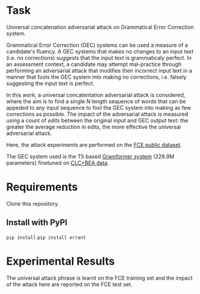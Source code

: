 # Task
Universal concatenation adversarial attack on Grammatical Error Correction system.

Grammatical Error Correction (GEC) systems can be used a measure of a candidate's fluency. A GEC systems that makes no changes to an input text (i.e. no corrections) suggests that the input text is grammaticaly perfect. In an assessment context, a candidate may attempt mal-practice through performing an adversarial attack that modifies their incorrect input text in a manner that fools the GEC system into making no corrections, i.e. falsely suggesting the input text is perfect.

In this work, a universal concatentation adversarial attack is considered, where the aim is to find a single _N_ length sequence of words that can be appeded to any input sequence to fool the GEC system into making as few corrections as possible. The impact of the adversarial attack is measured using a count of _edits_ between the original input and GEC output text: the greater the average reduction in edits, the more effective the universal adversarial attack.

Here, the attack experiments are performed on the [FCE public dataset](https://ilexir.co.uk/datasets/index.html).

The GEC system used is the T5 based [Gramformer system](https://githubhelp.com/PrithivirajDamodaran/Gramformer) (229.9M parameters) finetuned on [CLC+BEA data](https://www.cl.cam.ac.uk/research/nl/bea2019st/).

# Requirements

Clone this repository.

## Install with PyPI

`pip install`
`pip install errant`

# Experimental Results

The universal attack phrase is learnt on the FCE training set and the impact of the attack here are reported on the FCE test set.
